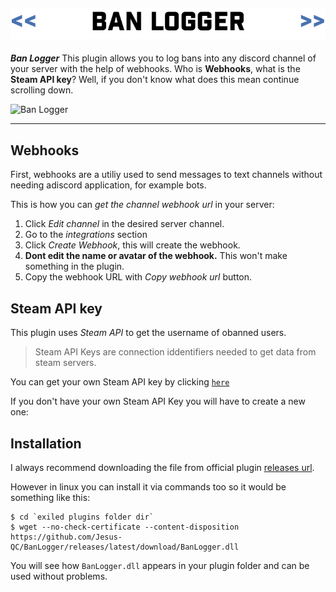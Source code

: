 <h4 align="center">
  <img alt="Ban Logger" src="https://github.com/Jesus-QC/things/blob/main/banlogger.png?raw=true">
</h4>

***Ban Logger*** This plugin allows you to log bans into any discord channel of your server with the help of webhooks.
Who is **Webhooks**, what is the **Steam API key**? Well, if you don't know what does this mean continue scrolling down.

<img alt="Ban Logger" src="https://cdn.discordapp.com/attachments/812402319467610192/812403037486186506/unknown.png">

---

## Webhooks

First, webhooks are a utiliy used to send messages to text channels without needing adiscord application, for example bots.

This is how you can *get the channel webhook url* in your server:

1. Click *Edit channel* in the desired server channel.
2. Go to the *integrations* section
3. Click *Create Webhook*, this will create the webhook.
4. **Dont edit the name or avatar of the webhook.** This won't make something in the plugin.
5. Copy the webhook URL with *Copy webhook url* button.

## Steam API key

This plugin uses *Steam API* to get the username of obanned users.

> Steam API Keys are connection iddentifiers needed to get data from steam servers.

You can get your own Steam API key by clicking [`here`](https://steamcommunity.com/dev/apikey)

If you don't have your own Steam API Key you will have to create a new one:


## Installation

I always recommend downloading the file from official plugin [releases url](https://github.com/Jesus-QC/BanLogger/releases/latest/).

However in linux you can install it via commands too so it would be something like this:

    $ cd `exiled plugins folder dir`
    $ wget --no-check-certificate --content-disposition https://github.com/Jesus-QC/BanLogger/releases/latest/download/BanLogger.dll

You will see how `BanLogger.dll` appears in your plugin folder and can be used without problems.
